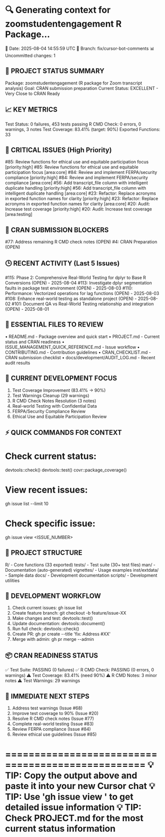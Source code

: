 🔍 Generating context for zoomstudentengagement R Package...
==================================================
📅 Date: 2025-08-04 14:55:59 UTC
🌿 Branch: fix/cursor-bot-comments
📊 Uncommitted changes: 1

🎯 PROJECT STATUS SUMMARY
------------------------
Package: zoomstudentengagement (R package for Zoom transcript analysis)
Goal: CRAN submission preparation
Current Status: EXCELLENT - Very Close to CRAN Ready

📈 KEY METRICS
-------------
Test Status: 0 failures, 453 tests passing
R CMD Check: 0 errors, 0 warnings, 3 notes
Test Coverage: 83.41% (target: 90%)
Exported Functions: 33

🚨 CRITICAL ISSUES (High Priority)
--------------------------------
#85: Review functions for ethical use and equitable participation focus [priority:high]
#85: Review functions for ethical use and equitable participation focus [area:core]
#84: Review and implement FERPA/security compliance [priority:high]
#84: Review and implement FERPA/security compliance [area:core]
#56: Add transcript_file column with intelligent duplicate handling [priority:high]
#56: Add transcript_file column with intelligent duplicate handling [area:core]
#23: Refactor: Replace acronyms in exported function names for clarity [priority:high]
#23: Refactor: Replace acronyms in exported function names for clarity [area:core]
#20: Audit: Increase test coverage [priority:high]
#20: Audit: Increase test coverage [area:testing]

🎯 CRAN SUBMISSION BLOCKERS
--------------------------
#77: Address remaining R CMD check notes (OPEN)
#4: CRAN Preparation (OPEN)

🕒 RECENT ACTIVITY (Last 5 Issues)
--------------------------------
#115: Phase 2: Comprehensive Real-World Testing for dplyr to Base R Conversions (OPEN) - 2025-08-04
#113: Investigate dplyr segmentation faults in package test environment (OPEN) - 2025-08-03
#110: Performance: Vectorized operations for lag functions (OPEN) - 2025-08-03
#108: Enhance real-world testing as standalone project (OPEN) - 2025-08-02
#101: Document QA vs Real-World Testing relationship and integration (OPEN) - 2025-08-01

📁 ESSENTIAL FILES TO REVIEW
---------------------------
• README.md - Package overview and quick start
• PROJECT.md - Current status and CRAN readiness
• ISSUE_MANAGEMENT_QUICK_REFERENCE.md - Issue workflow
• CONTRIBUTING.md - Contribution guidelines
• CRAN_CHECKLIST.md - CRAN submission checklist
• docs/development/AUDIT_LOG.md - Recent audit results

🎯 CURRENT DEVELOPMENT FOCUS
---------------------------
1. Test Coverage Improvement (83.41% → 90%)
2. Test Warnings Cleanup (29 warnings)
3. R CMD Check Notes Resolution (3 notes)
4. Real-world Testing with Confidential Data
5. FERPA/Security Compliance Review
6. Ethical Use and Equitable Participation Review

⚡ QUICK COMMANDS FOR CONTEXT
---------------------------
# Check current status:
devtools::check()
devtools::test()
covr::package_coverage()

# View recent issues:
gh issue list --limit 10

# Check specific issue:
gh issue view <ISSUE_NUMBER>

📂 PROJECT STRUCTURE
-------------------
R/ - Core functions (33 exported)
tests/ - Test suite (30+ test files)
man/ - Documentation (auto-generated)
vignettes/ - Usage examples
inst/extdata/ - Sample data
docs/ - Development documentation
scripts/ - Development utilities

🔄 DEVELOPMENT WORKFLOW
---------------------
1. Check current issues: gh issue list
2. Create feature branch: git checkout -b feature/issue-XX
3. Make changes and test: devtools::test()
4. Update documentation: devtools::document()
5. Run full check: devtools::check()
6. Create PR: gh pr create --title 'fix: Address #XX'
7. Merge with admin: gh pr merge --admin

📦 CRAN READINESS STATUS
----------------------
✅ Test Suite: PASSING (0 failures)
✅ R CMD Check: PASSING (0 errors, 0 warnings)
⚠️  Test Coverage: 83.41% (need 90%)
⚠️  R CMD Notes: 3 minor notes
⚠️  Test Warnings: 29 warnings

🎯 IMMEDIATE NEXT STEPS
---------------------
1. Address test warnings (Issue #68)
2. Improve test coverage to 90% (Issue #20)
3. Resolve R CMD check notes (Issue #77)
4. Complete real-world testing (Issue #83)
5. Review FERPA compliance (Issue #84)
6. Review ethical use guidelines (Issue #85)

==================================================
💡 TIP: Copy the output above and paste it into your new Cursor chat
💡 TIP: Use 'gh issue view <NUMBER>' to get detailed issue information
💡 TIP: Check PROJECT.md for the most current status information
==================================================
